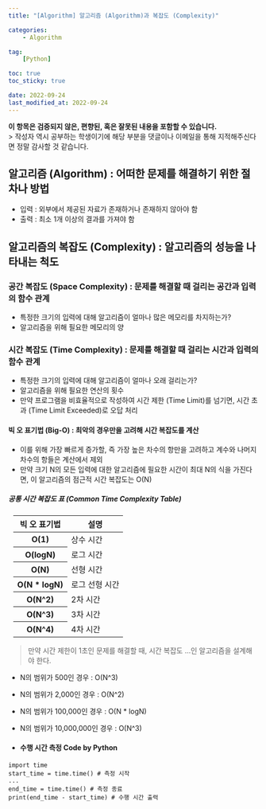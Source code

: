```yaml
---
title: "[Algorithm] 알고리즘 (Algorithm)과 복잡도 (Complexity)"

categories:
    - Algorithm

tag:
    [Python]

toc: true
toc_sticky: true

date: 2022-09-24
last_modified_at: 2022-09-24
---
```

<p class="notice--warning"><strong>이 항목은 검증되지 않은, 편향된, 혹은 잘못된 내용을 포함할 수 있습니다.</strong><br>> 작성자 역시 공부하는 학생이기에 해당 부분을 댓글이나 이메일을 통해 지적해주신다면 정말 감사할 것 같습니다.</p>

## 알고리즘 (Algorithm) : 어떠한 문제를 해결하기 위한 절차나 방법
- 입력 : 외부에서 제공된 자료가 존재하거나 존재하지 않아야 함
- 출력 : 최소 1개 이상의 결과를 가져야 함

## 알고리즘의 복잡도 (Complexity) : 알고리즘의 성능을 나타내는 척도

### 공간 복잡도 (Space Complexity) : 문제를 해결할 때 걸리는 공간과 입력의 함수 관계
- 특정한 크기의 입력에 대해 알고리즘이 얼마나 많은 메모리를 차지하는가?
- 알고리즘을 위해 필요한 메모리의 양

### 시간 복잡도 (Time Complexity) : 문제를 해결할 때 걸리는 시간과 입력의 함수 관계
- 특정한 크기의 입력에 대해 알고리즘이 얼마나 오래 걸리는가?
- 알고리즘을 위해 필요한 연산의 횟수
- 만약 프로그램을 비효율적으로 작성하여 시간 제한 (Time Limit)를 넘기면, 시간 초과 (Time Limit Exceeded)로 오답 처리

#### 빅 오 표기법 (Big-O) : 최악의 경우만을 고려해 시간 복잡도를 계산
- 이를 위해 가장 빠르게 증가할, 즉 가장 높은 차수의 항만을 고려하고 계수와 나머지 차수의 항들은 계산에서 제외
- 만약 크기 N의 모든 입력에 대한 알고리즘에 필요한 시간이 최대 N의 식을 가진다면, 이 알고리즘의 점근적 시간 복잡도는 O(N)
  
##### 공통 시간 복잡도 표 (Common Time Complexity Table)
<table style="margin-left: 2%; margin-top: 2%;">
	<thead>
		<tr>
			<th>빅 오 표기법</th>
			<th>설명</th>
		</tr>
	</thead>
   	<tbody>
        <tr>
            <th>O(1)</th>
            <td>상수 시간</td>
        </tr>
        <tr>
            <th>O(logN)</th>
            <td>로그 시간</td>
        </tr>
        <tr>
            <th>O(N)</th>
            <td>선형 시간</td>
        </tr>
        <tr>
            <th>O(N * logN)</th>
            <td>로그 선형 시간</td>
        </tr>
        <tr>
            <th>O(N^2)</th>
            <td>2차 시간</td>
        </tr>
        <tr>
            <th>O(N^3)</th>
            <td>3차 시간</td>
        </tr>
        <tr>
            <th>O(N^4)</th>
            <td>4차 시간</td>
        </tr>
    </tbody>
</table>

> 만약 시간 제한이 1초인 문제를 해결할 때, 시간 복잡도 ...인 알고리즘을 설계해야 한다.
- N의 범위가 500인 경우 : O(N^3)
- N의 범위가 2,000인 경우 : O(N^2)
- N의 범위가 100,000인 경우 : O(N * logN)
- N의 범위가 10,000,000인 경우 : O(N^3)

- #### 수행 시간 측정 Code by Python

```
import time
start_time = time.time() # 측정 시작
...
end_time = time.time() # 측정 종료
print(end_time - start_time) # 수행 시간 출력
```